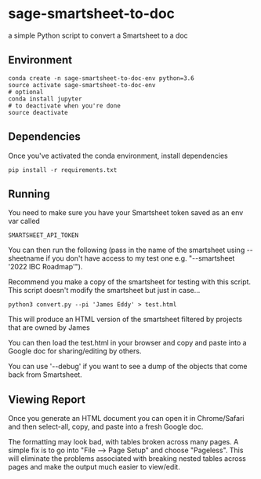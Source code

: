 # sage-smartsheet-to-doc

a simple Python script to convert a Smartsheet to a doc

## Environment

```
conda create -n sage-smartsheet-to-doc-env python=3.6
source activate sage-smartsheet-to-doc-env
# optional
conda install jupyter
# to deactivate when you're done
source deactivate
```

## Dependencies

Once you've activated the conda environment, install dependencies

```
pip install -r requirements.txt
```

## Running

You need to make sure you have your Smartsheet token saved as an env var called

    SMARTSHEET_API_TOKEN

You can then run the following (pass in the name of the smartsheet using --sheetname if you don't have
access to my test one e.g. "--smartsheet '2022 IBC Roadmap'").

Recommend you make a copy of the smartsheet for testing with this script.  This
script doesn't modify the smartsheet but just in case...

```
python3 convert.py --pi 'James Eddy' > test.html
```

This will produce an HTML version of the smartsheet filtered by projects that are owned by James

You can then load the test.html in your browser and copy and paste into
a Google doc for sharing/editing by others.

You can use '--debug' if you want to see a dump of the objects that come back
from Smartsheet.

## Viewing Report

Once you generate an HTML document you can open it in Chrome/Safari and then
select-all, copy, and paste into a fresh Google doc.

The formatting may look bad, with tables broken across many pages.  A simple
fix is to go into "File --> Page Setup" and choose "Pageless".  This will
eliminate the problems associated with breaking nested tables across pages
and make the output much easier to view/edit.
